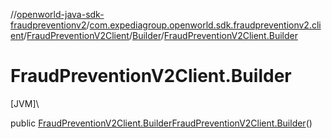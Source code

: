 //[openworld-java-sdk-fraudpreventionv2](../../../../index.md)/[com.expediagroup.openworld.sdk.fraudpreventionv2.client](../../index.md)/[FraudPreventionV2Client](../index.md)/[Builder](index.md)/[FraudPreventionV2Client.Builder](-fraud-prevention-v2-client.-builder.md)

# FraudPreventionV2Client.Builder

[JVM]\

public [FraudPreventionV2Client.Builder](index.md)[FraudPreventionV2Client.Builder](-fraud-prevention-v2-client.-builder.md)()
